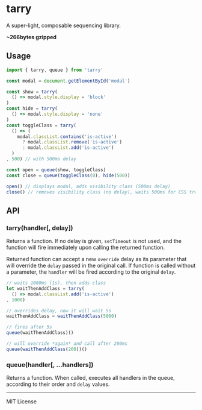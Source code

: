 # tarry 
A super-light, composable sequencing library. 

**~266bytes gzipped**

## Usage
```javascript
import { tarry, queue } from 'tarry'

const modal = document.getElementById('modal')

const show = tarry(
  () => modal.style.display = 'block'
)
const hide = tarry(
  () => modal.style.display = 'none'
)
const toggleClass = tarry(
  () => (
    modal.classList.contains('is-active')
      ? modal.classList.remove('is-active')
      : modal.classList.add('is-active')
  )
, 500) // with 500ms delay

const open = queue(show, toggleClass)
const close = queue(toggleClass(0), hide(500))

open() // displays modal, adds visibility class (500ms delay)
close() // removes visibility class (no delay), waits 500ms for CSS transition, hides modal
```

## API

### tarry(handler[, delay])
Returns a function. If no delay is given, `setTimeout` is not used, and the function will fire immediately upon calling the returned function.

Returned function can accept a new `override` delay as its parameter that will override the `delay` passed in the original call. If function is called without a parameter, the `handler` will be fired according to the original `delay`.

```javascript
// waits 1000ms (1s), then adds class
let waitThenAddClass = tarry(
  () => modal.classList.add('is-active')
, 1000)

// overrides delay, now it will wait 5s
waitThenAddClass = waitThenAddClass(5000)

// fires after 5s
queue(waitThenAddClass)()

// will override *again* and call after 200ms
queue(waitThenAddClass(200))()
```

### queue(handler[, ...handlers])
Returns a function. When called, executes all handlers in the queue, according to their order and `delay` values.

* * *
 MIT License
